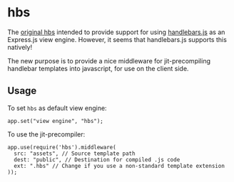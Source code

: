 # hbs #

The [original hbs](https://github.com/donpark/hbs) intended to provide support
for using [handlebars.js](http://github.com/wycats/handlebars.js) as an
Express.js view engine. However, it seems that handlebars.js supports this
natively!

The new purpose is to provide a nice middleware for jit-precompiling handlebar
templates into javascript, for use on the client side.

## Usage ##

To set `hbs` as default view engine:

    app.set("view engine", "hbs");

To use the jit-precompiler:

    app.use(require('hbs').middleware(
      src: "assets", // Source template path
      dest: "public", // Destination for compiled .js code
      ext: ".hbs" // Change if you use a non-standard template extension
    ));
